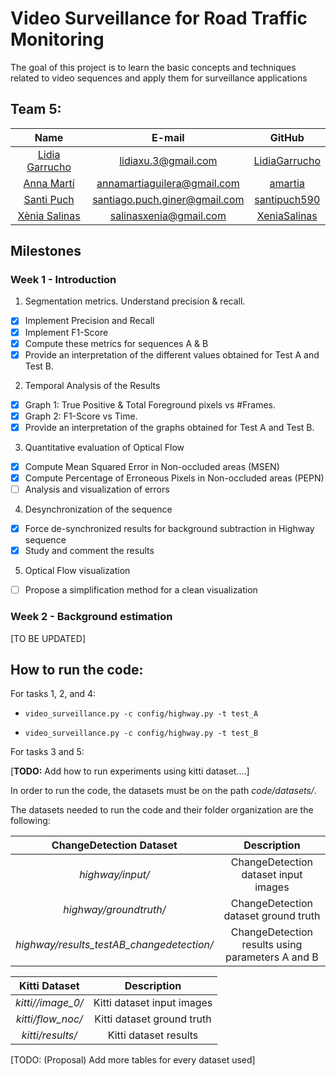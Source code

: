 # Video Surveillance for Road Traffic Monitoring

The goal of this project is to learn the basic concepts and techniques related to video sequences and apply them for surveillance applications

## Team 5:

| Name | E-mail | GitHub |
| :---: | :---: | :---: |
| [Lidia Garrucho](https://www.linkedin.com/in/lidia-garrucho-moras-77961a8a/) | lidiaxu.3@gmail.com | [LidiaGarrucho](https://github.com/LidiaGarrucho) |
| [Anna Martí](https://www.linkedin.com/in/annamartiaguilera/) | annamartiaguilera@gmail.com | [amartia](https://github.com/amartia) |
| [Santi Puch](https://www.linkedin.com/in/santipuch/) | santiago.puch.giner@gmail.com | [santipuch590](https://github.com/santipuch590) |
| [Xènia Salinas](https://www.linkedin.com/in/x%C3%A8nia-salinas-ventall%C3%B3-509081156/) | salinasxenia@gmail.com | [XeniaSalinas](https://github.com/XeniaSalinas) |

## Milestones 

### Week 1 - Introduction
1. Segmentation metrics. Understand precision & recall.
- [x] Implement Precision and Recall
- [x] Implement F1-Score
- [x] Compute these metrics for sequences A & B
- [x] Provide an interpretation of the different values obtained for Test A and Test B.

2. Temporal Analysis of the Results
- [x] Graph 1: True Positive & Total Foreground pixels vs #Frames.
- [x] Graph 2: F1-Score vs Time.
- [x] Provide an interpretation of the graphs obtained for Test A and Test B.

3. Quantitative evaluation of Optical Flow
- [x] Compute Mean Squared Error in Non-occluded areas (MSEN)
- [x] Compute Percentage of Erroneous Pixels in Non-occluded areas (PEPN)
- [ ] Analysis and visualization of errors

4. Desynchronization of the sequence
- [x] Force de-synchronized results for background subtraction in Highway sequence
- [x] Study and comment the results

5. Optical Flow visualization
- [ ] Propose a simplification method for a clean visualization

### Week 2 - Background estimation
[TO BE UPDATED]


## How to run the code:

For tasks 1, 2, and 4:

- `video_surveillance.py -c config/highway.py -t test_A`

- `video_surveillance.py -c config/highway.py -t test_B`

For tasks 3 and 5:

[**TODO:** Add how to run experiments using kitti dataset....]

In order to run the code, the datasets must be on the path *code/datasets/*.

The datasets needed to run the code and their folder organization are the following:

| ChangeDetection Dataset | Description | 
| :---: | :---: | 
| *highway/input/* |  ChangeDetection dataset input images | 
| *highway/groundtruth/*  |  ChangeDetection dataset ground truth | 
| *highway/results_testAB_changedetection/* |  ChangeDetection results using parameters A and B |

| Kitti Dataset | Description | 
| :---: | :---: | 
| *kitti//image_0/*|  Kitti dataset input images | 
| *kitti/flow_noc/*|  Kitti dataset ground truth | 
| *kitti/results/*|  Kitti dataset results | 

[TODO: (Proposal) Add more tables for every dataset used]
